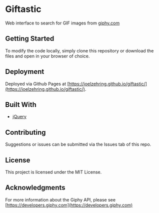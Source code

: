# Giftastic

Web interface to search for GIF images from [giphy.com](https://giphy.com)

## Getting Started

To modify the code locally, simply clone this repository or download the files and open in your browser of choice.

## Deployment

Deployed via Github Pages at [https://joelzehring.github.io/giftastic/](https://joelzehring.github.io/giftastic/).

## Built With

* [jQuery](https://jquery.com/)

## Contributing

Suggestions or issues can be submitted via the Issues tab of this repo.

## License

This project is licensed under the MIT License.

## Acknowledgments

For more information about the Giphy API, please see [https://developers.giphy.com](https://developers.giphy.com)
